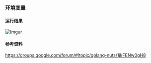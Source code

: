 ### 环境变量

#### 运行结果
![Imgur](http://i.imgur.com/Bw3jki4.png)

#### 参考资料
https://groups.google.com/forum/#!topic/golang-nuts/1jkFENw0gH8